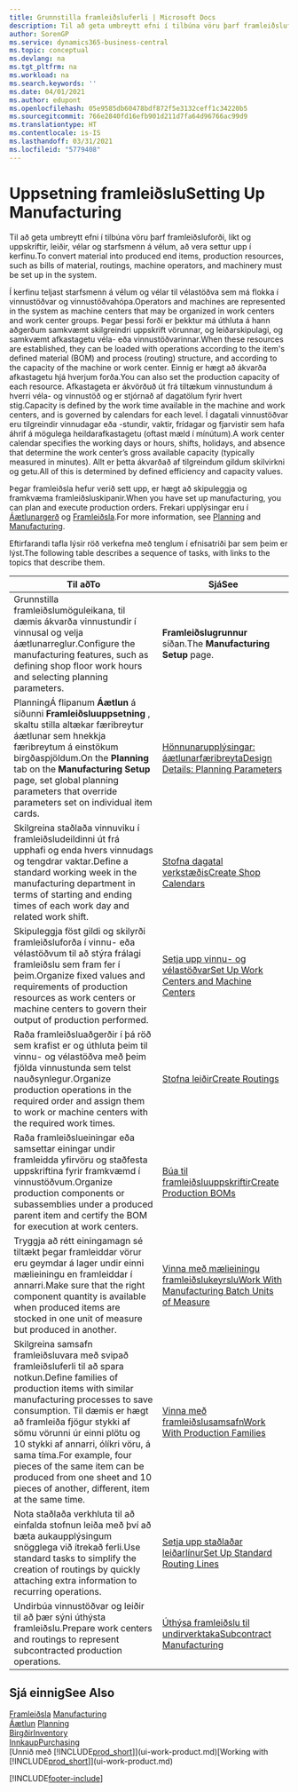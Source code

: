 ```yaml
---
title: Grunnstilla framleiðsluferli | Microsoft Docs
description: Til að geta umbreytt efni í tilbúna vöru þarf framleiðsluforði, líkt og uppskriftir, leiðir, vélar og starfsmenn á vélum, að vera settur upp í kerfinu.
author: SorenGP
ms.service: dynamics365-business-central
ms.topic: conceptual
ms.devlang: na
ms.tgt_pltfrm: na
ms.workload: na
ms.search.keywords: ''
ms.date: 04/01/2021
ms.author: edupont
ms.openlocfilehash: 05e9585db60478bdf872f5e3132ceff1c34220b5
ms.sourcegitcommit: 766e2840fd16efb901d211d7fa64d96766ac99d9
ms.translationtype: HT
ms.contentlocale: is-IS
ms.lasthandoff: 03/31/2021
ms.locfileid: "5779408"
---
```

# <a name="setting-up-manufacturing"></a><span data-ttu-id="1de68-103">Uppsetning framleiðslu</span><span class="sxs-lookup"><span data-stu-id="1de68-103">Setting Up Manufacturing</span></span>
<span data-ttu-id="1de68-104">Til að geta umbreytt efni í tilbúna vöru þarf framleiðsluforði, líkt og uppskriftir, leiðir, vélar og starfsmenn á vélum, að vera settur upp í kerfinu.</span><span class="sxs-lookup"><span data-stu-id="1de68-104">To convert material into produced end items, production resources, such as bills of material, routings, machine operators, and machinery must be set up in the system.</span></span>

<span data-ttu-id="1de68-105">Í kerfinu teljast starfsmenn á vélum og vélar til vélastöðva sem má flokka í vinnustöðvar og vinnustöðvahópa.</span><span class="sxs-lookup"><span data-stu-id="1de68-105">Operators and machines are represented in the system as machine centers that may be organized in work centers and work center groups.</span></span> <span data-ttu-id="1de68-106">Þegar þessi forði er þekktur má úthluta á hann aðgerðum samkvæmt skilgreindri uppskrift vörunnar, og leiðarskipulagi, og samkvæmt afkastagetu véla- eða vinnustöðvarinnar.</span><span class="sxs-lookup"><span data-stu-id="1de68-106">When these resources are established, they can be loaded with operations according to the item's defined material (BOM) and process (routing) structure, and according to the capacity of the machine or work center.</span></span> <span data-ttu-id="1de68-107">Einnig er hægt að ákvarða afkastagetu hjá hverjum forða.</span><span class="sxs-lookup"><span data-stu-id="1de68-107">You can also set the production capacity of each resource.</span></span> <span data-ttu-id="1de68-108">Afkastageta er ákvörðuð út frá tiltækum vinnustundum á hverri véla- og vinnustöð og er stjórnað af dagatölum fyrir hvert stig.</span><span class="sxs-lookup"><span data-stu-id="1de68-108">Capacity is defined by the work time available in the machine and work centers, and is governed by calendars for each level.</span></span> <span data-ttu-id="1de68-109">Í dagatali vinnustöðvar eru tilgreindir vinnudagar eða -stundir, vaktir, frídagar og fjarvistir sem hafa áhrif á mögulega heildarafkastagetu (oftast mæld í mínútum).</span><span class="sxs-lookup"><span data-stu-id="1de68-109">A work center calendar specifies the working days or hours, shifts, holidays, and absence that determine the work center’s gross available capacity (typically measured in minutes).</span></span> <span data-ttu-id="1de68-110">Allt er þetta ákvarðað af tilgreindum gildum skilvirkni og getu.</span><span class="sxs-lookup"><span data-stu-id="1de68-110">All of this is determined by defined efficiency and capacity values.</span></span>  

<span data-ttu-id="1de68-111">Þegar framleiðsla hefur verið sett upp, er hægt að skipuleggja og framkvæma framleiðsluskipanir.</span><span class="sxs-lookup"><span data-stu-id="1de68-111">When you have set up manufacturing, you can plan and execute production orders.</span></span> <span data-ttu-id="1de68-112">Frekari upplýsingar eru í [Áætlunargerð](production-planning.md) og [Framleiðsla](production-manage-manufacturing.md).</span><span class="sxs-lookup"><span data-stu-id="1de68-112">For more information, see [Planning](production-planning.md) and [Manufacturing](production-manage-manufacturing.md).</span></span>  



 <span data-ttu-id="1de68-113">Eftirfarandi tafla lýsir röð verkefna með tenglum í efnisatriði þar sem þeim er lýst.</span><span class="sxs-lookup"><span data-stu-id="1de68-113">The following table describes a sequence of tasks, with links to the topics that describe them.</span></span>   

|<span data-ttu-id="1de68-114">**Til að**</span><span class="sxs-lookup"><span data-stu-id="1de68-114">**To**</span></span>|<span data-ttu-id="1de68-115">**Sjá**</span><span class="sxs-lookup"><span data-stu-id="1de68-115">**See**</span></span>|  
|------------|-------------|  
|<span data-ttu-id="1de68-116">Grunnstilla framleiðslumöguleikana, til dæmis ákvarða vinnustundir í vinnusal og velja áætlunarreglur.</span><span class="sxs-lookup"><span data-stu-id="1de68-116">Configure the manufacturing features, such as defining shop floor work hours and selecting planning parameters.</span></span>|<span data-ttu-id="1de68-117">**Framleiðslugrunnur** síðan.</span><span class="sxs-lookup"><span data-stu-id="1de68-117">The **Manufacturing Setup** page.</span></span>|
|<span data-ttu-id="1de68-118">PlanningÁ flipanum **Áætlun** á síðunni **Framleiðsluuppsetning** , skaltu stilla altækar færibreytur áætlunar sem hnekkja færibreytum á einstökum birgðaspjöldum.</span><span class="sxs-lookup"><span data-stu-id="1de68-118">On the **Planning** tab on the **Manufacturing Setup** page, set global planning parameters that override parameters set on individual item cards.</span></span>|[<span data-ttu-id="1de68-119">Hönnunarupplýsingar: áætlunarfæribreyta</span><span class="sxs-lookup"><span data-stu-id="1de68-119">Design Details: Planning Parameters</span></span>](design-details-planning-parameters.md)|
|<span data-ttu-id="1de68-120">Skilgreina staðlaða vinnuviku í framleiðsludeildinni út frá upphafi og enda hvers vinnudags og tengdrar vaktar.</span><span class="sxs-lookup"><span data-stu-id="1de68-120">Define a standard working week in the manufacturing department in terms of starting and ending times of each work day and related work shift.</span></span>|[<span data-ttu-id="1de68-121">Stofna dagatal verkstæðis</span><span class="sxs-lookup"><span data-stu-id="1de68-121">Create Shop Calendars</span></span>](production-how-to-create-work-center-calendars.md)|  
|<span data-ttu-id="1de68-122">Skipuleggja föst gildi og skilyrði framleiðsluforða í vinnu- eða vélastöðvum til að stýra frálagi framleiðslu sem fram fer í þeim.</span><span class="sxs-lookup"><span data-stu-id="1de68-122">Organize fixed values and requirements of production resources as work centers or machine centers to govern their output of production performed.</span></span>|[<span data-ttu-id="1de68-123">Setja upp vinnu- og vélastöðvar</span><span class="sxs-lookup"><span data-stu-id="1de68-123">Set Up Work Centers and Machine Centers</span></span>](production-how-to-set-up-work-and-machine-centers.md)|
|<span data-ttu-id="1de68-124">Raða framleiðsluaðgerðir í þá röð sem krafist er og úthluta þeim til vinnu- og vélastöðva með þeim fjölda vinnustunda sem telst nauðsynlegur.</span><span class="sxs-lookup"><span data-stu-id="1de68-124">Organize production operations in the required order and assign them to work or machine centers with the required work times.</span></span>|[<span data-ttu-id="1de68-125">Stofna leiðir</span><span class="sxs-lookup"><span data-stu-id="1de68-125">Create Routings</span></span>](production-how-to-create-routings.md)|
|<span data-ttu-id="1de68-126">Raða framleiðslueiningar eða samsettar einingar undir framleidda yfirvöru og staðfesta uppskriftina fyrir framkvæmd í vinnustöðvum.</span><span class="sxs-lookup"><span data-stu-id="1de68-126">Organize production components or subassemblies under a produced parent item and certify the BOM for execution at work centers.</span></span>|[<span data-ttu-id="1de68-127">Búa til framleiðsluuppskriftir</span><span class="sxs-lookup"><span data-stu-id="1de68-127">Create Production BOMs</span></span>](production-how-to-create-production-boms.md)|
|<span data-ttu-id="1de68-128">Tryggja að rétt einingamagn sé tiltækt þegar framleiddar vörur eru geymdar á lager undir einni mælieiningu en framleiddar í annarri.</span><span class="sxs-lookup"><span data-stu-id="1de68-128">Make sure that the right component quantity is available when produced items are stocked in one unit of measure but produced in another.</span></span>|[<span data-ttu-id="1de68-129">Vinna með mælieiningu framleiðslukeyrslu</span><span class="sxs-lookup"><span data-stu-id="1de68-129">Work With Manufacturing Batch Units of Measure</span></span>](production-how-to-use-the-manufacturing-batch-unit-of-measure.md)|  
|<span data-ttu-id="1de68-130">Skilgreina samsafn framleiðsluvara með svipað framleiðsluferli til að spara notkun.</span><span class="sxs-lookup"><span data-stu-id="1de68-130">Define families of production items with similar manufacturing processes to save consumption.</span></span> <span data-ttu-id="1de68-131">Til dæmis er hægt að framleiða fjögur stykki af sömu vörunni úr einni plötu og 10 stykki af annarri, ólíkri vöru, á sama tíma.</span><span class="sxs-lookup"><span data-stu-id="1de68-131">For example, four pieces of the same item can be produced from one sheet and 10 pieces of another, different, item at the same time.</span></span>|[<span data-ttu-id="1de68-132">Vinna með framleiðslusamsafn</span><span class="sxs-lookup"><span data-stu-id="1de68-132">Work With Production Families</span></span>](production-how-work-family.md)|
|<span data-ttu-id="1de68-133">Nota staðlaða verkhluta til að einfalda stofnun leiða með því að bæta aukaupplýsingum snögglega við ítrekað ferli.</span><span class="sxs-lookup"><span data-stu-id="1de68-133">Use standard tasks to simplify the creation of routings by quickly attaching extra information to recurring operations.</span></span>|[<span data-ttu-id="1de68-134">Setja upp staðlaðar leiðarlínur</span><span class="sxs-lookup"><span data-stu-id="1de68-134">Set Up Standard Routing Lines</span></span>](production-how-set-up-standard-routing-lines.md)|  
|<span data-ttu-id="1de68-135">Undirbúa vinnustöðvar og leiðir til að þær sýni úthýsta framleiðslu.</span><span class="sxs-lookup"><span data-stu-id="1de68-135">Prepare work centers and routings to represent subcontracted production operations.</span></span>|[<span data-ttu-id="1de68-136">Úthýsa framleiðslu til undirverktaka</span><span class="sxs-lookup"><span data-stu-id="1de68-136">Subcontract Manufacturing</span></span>](production-how-to-subcontract-manufacturing.md)|  

## <a name="see-also"></a><span data-ttu-id="1de68-137">Sjá einnig</span><span class="sxs-lookup"><span data-stu-id="1de68-137">See Also</span></span>
<span data-ttu-id="1de68-138">[Framleiðsla](production-manage-manufacturing.md)  </span><span class="sxs-lookup"><span data-stu-id="1de68-138">[Manufacturing](production-manage-manufacturing.md)  </span></span>  
<span data-ttu-id="1de68-139">[Áætlun](production-planning.md) </span><span class="sxs-lookup"><span data-stu-id="1de68-139">[Planning](production-planning.md) </span></span>  
[<span data-ttu-id="1de68-140">Birgðir</span><span class="sxs-lookup"><span data-stu-id="1de68-140">Inventory</span></span>](inventory-manage-inventory.md)  
[<span data-ttu-id="1de68-141">Innkaup</span><span class="sxs-lookup"><span data-stu-id="1de68-141">Purchasing</span></span>](purchasing-manage-purchasing.md)  
<span data-ttu-id="1de68-142">[Unnið með [!INCLUDE[prod_short](includes/prod_short.md)]](ui-work-product.md)</span><span class="sxs-lookup"><span data-stu-id="1de68-142">[Working with [!INCLUDE[prod_short](includes/prod_short.md)]](ui-work-product.md)</span></span>


[!INCLUDE[footer-include](includes/footer-banner.md)]